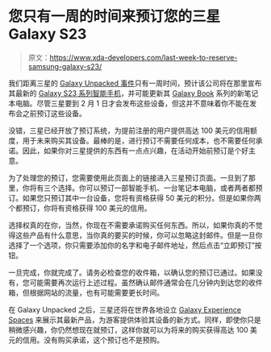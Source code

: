# 您只有一周的时间来预订您的三星 Galaxy S23

> 原文：<https://www.xda-developers.com/last-week-to-reserve-samsung-galaxy-s23/>

我们距离三星的 [Galaxy Unpacked 事件](https://www.xda-developers.com/samsung-galaxy-unpacked-2023-february-1/)只有一周时间，预计该公司将在那里宣布其最新的 [Galaxy S23 系列智能手机](https://www.xda-developers.com/samsung-galaxy-s23/)，并可能更新其 [Galaxy Book](https://www.xda-developers.com/samsung-new-galaxy-book-laptops-in-2023/) 系列的新笔记本电脑。尽管三星要到 2 月 1 日才会发布这些设备，但这并不意味着你不能在发布会之前预订这些设备。

没错，三星已经开放了预订系统，为提前注册的用户提供高达 100 美元的信用额度，用于未来购买其设备。最棒的是，进行预订不需要任何成本，也不需要任何承诺。因此，如果你对三星提供的东西有一点点兴趣，在活动开始前预订是个好主意。

为了处理您的预订，您需要使用此页面上的链接进入三星预订页面。一旦到了那里，你将有三个选择。你可以预订一部智能手机、一台笔记本电脑，或者两者都预订。如果您只预订其中一台设备，您将有资格获得 50 美元的积分。但是如果你两个都预订，你将有资格获得 100 美元的信用。

选择权真的在你，当然，你现在不需要承诺购买任何东西。所以，如果你真的不觉得这些产品有什么意思，当你真的要买的时候，你可以忽略这封邮件。但是一旦你选择了一个选项，你只需要添加你的名字和电子邮件地址，然后点击“立即预订”按钮。

一旦完成，你就完成了。请务必检查您的收件箱，以确认您的预订已通过。如果没有，您可能需要再次运行上述过程。虽然确认邮件通常会在几分钟内到达您的收件箱，但根据网站的流量，也有可能需要更长时间。

在 Galaxy Unpacked 之后，三星还将在世界各地设立 [Galaxy Experience Spaces](https://www.xda-developers.com/samsung-galaxy-experience-spaces-2023/) 来展示其最新产品，为游客提供体验其设备的新方式。同样，即使你只是稍微感兴趣，你仍然想现在就预订，这样你就可以为将来的购买获得高达 100 美元的信用。没有购买承诺，这个预订也不是预购。
